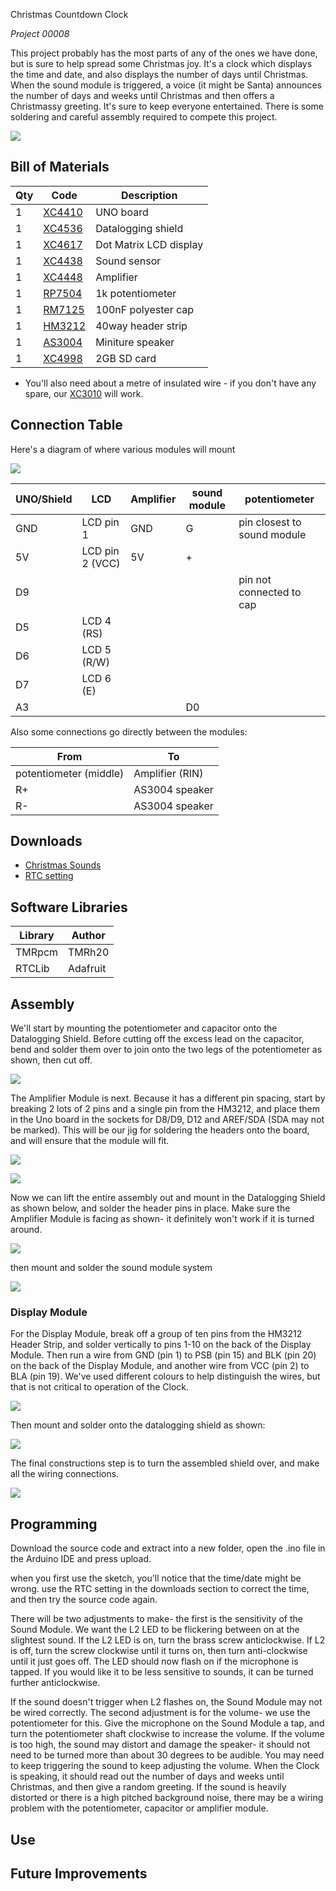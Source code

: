Christmas Countdown Clock

_Project 00008_

This project probably has the most parts of any of the ones we have done, but is sure to help spread some
Christmas joy. It's a clock which displays the time and date, and also displays the number of days until
Christmas. When the sound module is triggered, a voice (it might be Santa) announces the number of days and
weeks until Christmas and then offers a Christmassy greeting. It's sure to keep everyone entertained. There is
some soldering and careful assembly required to compete this project.

![](images/NPI00008aa.png)

## Bill of Materials
| Qty | Code | Description |
| --- | --- | ---|
|1 | [XC4410](http://jaycar.com.au/p/XC4410) | UNO board
|1 | [XC4536](http://jaycar.com.au/p/XC4536) | Datalogging shield
|1 | [XC4617](http://jaycar.com.au/p/XC4617) | Dot Matrix LCD display
|1 | [XC4438](http://jaycar.com.au/p/XC4438) | Sound sensor
|1 | [XC4448](http://jaycar.com.au/p/XC4448) | Amplifier
|1 | [RP7504](http://jaycar.com.au/p/RP7504) | 1k potentiometer
|1 | [RM7125](http://jaycar.com.au/p/RM7125) | 100nF polyester cap
|1 | [HM3212](http://jaycar.com.au/p/HM3212) | 40way header strip
|1 | [AS3004](http://jaycar.com.au/p/AS3004) | Miniture speaker
|1 | [XC4998](http://jaycar.com.au/p/XC4998) | 2GB SD card

* You'll also need about a metre of insulated wire - if you don't have any spare, our [XC3010](http://jaycar.com.au/p/XC3010) will work.

## Connection Table

Here's a diagram of where various modules will mount

![](images/NPI00008a.png)

|UNO/Shield | LCD | Amplifier | sound module | potentiometer|
|---|--- |--- |--- | --- | 
| GND | LCD pin 1 | GND | G | pin closest to sound module |
|5V | LCD pin 2 (VCC) | 5V | + | |
|D9 | | | |pin not connected to cap|
|D5 | LCD 4 (RS) | | | |
|D6 | LCD 5 (R/W) | | | |
|D7| LCD 6 (E) | | | |
|A3 | | |D0| |

Also some connections go directly between the modules:

| From | To |
| ---|--- |
| potentiometer (middle)| Amplifier (RIN)
| R+ | AS3004 speaker
| R- | AS3004 speaker


## Downloads
* [Christmas Sounds](Christmas_Sounds.zip)
* [RTC setting](XC4536_Setting.zip)

## Software Libraries
|Library | Author
| --- |--- |
|TMRpcm | TMRh20 |
|RTCLib | Adafruit |


## Assembly


We'll start by mounting the potentiometer and capacitor onto the Datalogging Shield. Before cutting off the excess lead on the capacitor, bend and solder them over to join onto the two legs of the potentiometer as shown, then cut off.

![](images/NPI00008b.png)

The Amplifier Module is next. Because it has a different pin spacing, start by breaking 2 lots of 2 pins and a single pin from the HM3212, and place them in the Uno board in the sockets for D8/D9, D12 and AREF/SDA (SDA may not be marked). This will be our jig for soldering the headers onto the board, and will ensure that the module will fit.

![](images/NPI00008c.png)

![](images/NPI00008d.png)

Now we can lift the entire assembly out and mount in the Datalogging Shield as shown below, and solder the
header pins in place. Make sure the Amplifier Module is facing as shown- it definitely won't work if it is turned around.

![](images/NPI00008e.png)

then mount and solder the sound module system

![](images/NPI00008f.png)

### Display Module
For the Display Module, break off a group of ten pins from the HM3212 Header Strip, and solder vertically to pins 1-10 on the back of the Display Module. Then run a wire from GND (pin 1) to PSB (pin 15) and BLK (pin 20) on the back of the Display Module, and another wire from VCC (pin 2) to BLA (pin 19). We've used different colours to help distinguish the wires, but that is not critical to operation of the Clock.

![](images/NPI00008g.png)

Then mount and solder onto the datalogging shield as shown:

![](images/NPI00008h.png)

The final constructions step is to turn the assembled shield over, and make all the wiring connections.

![](images/NPI00008i.png)

## Programming
Download the source code and extract into a new folder, open the .ino file in the Arduino IDE and press upload.

when you first use the sketch, you'll notice that the time/date might be wrong. use the RTC setting in the downloads section to correct the time, and then try the source code again.

There will be two adjustments to make- the first is the sensitivity of the Sound Module. We want the L2 LED to be flickering between on at the slightest sound. If the L2 LED is on, turn the brass screw anticlockwise. If L2 is off, turn the screw clockwise until it turns on, then turn anti-clockwise until it just goes off. The LED should now flash on if the microphone is tapped. If you would like it to be less sensitive to sounds, it can be turned further anticlockwise.

If the sound doesn't trigger when L2 flashes on, the Sound Module may not be wired correctly.
The second adjustment is for the volume- we use the potentiometer for this. Give the microphone on the Sound Module a tap, and turn the potentiometer shaft clockwise to increase the volume. If the volume is too high, the sound may distort and damage the speaker- it should not need to be turned more than about 30 degrees to be audible. You may need to keep triggering the sound to keep adjusting the volume. When the Clock is speaking, it should read out the number of days and weeks until Christmas, and then give a random greeting. If the sound is heavily distorted or there is a high pitched background noise, there may be a wiring problem with the potentiometer, capacitor or amplifier module.


## Use


## Future Improvements
